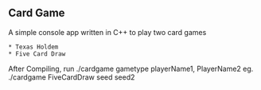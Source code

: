 ## Card Game

A simple console app written in C++ to play two card games
    
    * Texas Holdem
    * Five Card Draw

After Compiling, run ./cardgame gametype playerName1, PlayerName2
eg. ./cardgame FiveCardDraw seed seed2
